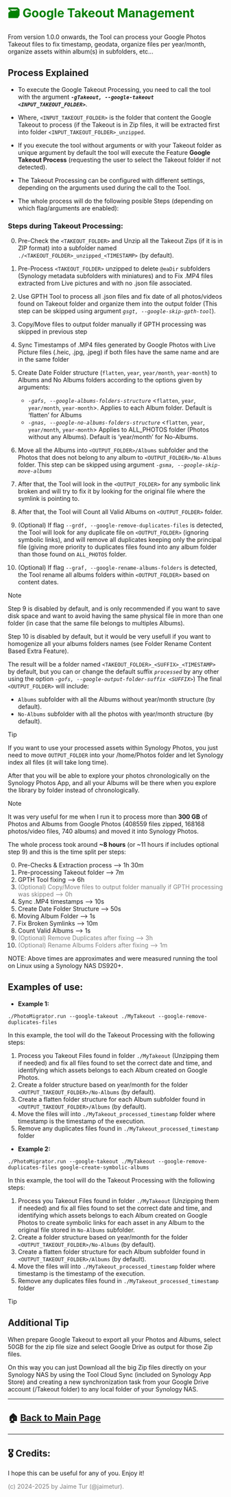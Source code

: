 # <span style="color:green">🗃️ Google Takeout Management</span>


From version 1.0.0 onwards, the Tool can process your Google Photos Takeout files to fix timestamp, geodata, organize files per year/month, organize assets within album(s) in subfolders, etc...

## Process Explained

- To execute the Google Takeout Processing, you need to call the tool with the argument _**`-gTakeout, --google-takeout <INPUT_TAKEOUT_FOLDER>`**_.   

- Where, `<INPUT_TAKEOUT_FOLDER>` is the folder that content the Google Takeout to process (if the Takeout is in Zip files, it will be extracted first into folder `<INPUT_TAKEOUT_FOLDER>_unzipped`.  

- If you execute the tool without arguments or with your Takeout folder as unique argument by default the tool will execute the Feature **Google Takeout Process** (requesting the user to select the Takeout folder if not detected). 

- The Takeout Processing can be configured with different settings, depending on the arguments used during the call to the Tool.

- The whole process will do the following posible Steps (depending on which flag/arguments are enabled):  

### Steps during Takeout Processing:

0. Pre-Check the `<TAKEOUT_FOLDER>` and Unzip all the Takeout Zips (if it is in ZIP format) into a subfolder named `./<TAKEOUT_FOLDER>_unzipped_<TIMESTAMP>` (by default).
   
1. Pre-Process `<TAKEOUT_FOLDER>` unzipped to delete `@eaDir` subfolders (Synology metadata subfolders with miniatures) and to Fix .MP4 files extracted from Live pictures and with no .json file associated.

2. Use GPTH Tool to process all .json files and fix date of all photos/videos found on Takeout folder and organize them into the output folder (This step can be skipped using argument _`gsgt, --google-skip-gpth-tool`_).

3. Copy/Move files to output folder manually if GPTH processing was skipped in previous step
  
4. Sync Timestamps of .MP4 files generated by Google Photos with Live Picture files (.heic, .jpg, .jpeg) if both files have the same name and are in the same folder

5. Create Date Folder structure (`flatten`, `year`, `year/month`, `year-month`) to Albums and No Albums folders according to the options given by arguments:
   - _`-gafs, --google-albums-folders-structure`_ <`flatten`, `year`, `year/month`, `year-month`>. Applies to each Album folder. Default is ‘flatten’ for Albums
   - _`-gnas, --google-no-albums-folders-structure`_ <`flatten`, `year`, `year/month`, `year-month`> Applies to ALL_PHOTOS folder (Photos without any Albums). Default is ‘year/month’ for No-Albums. 

6. Move all the Albums into `<OUTPUT_FOLDER>/Albums` subfolder and the Photos that does not belong to any album to `<OUTPUT_FOLDER>/No-Albums` folder. This step can be skipped using argument _`-gsma, --google-skip-move-albums`_

7. After that, the Tool will look in the `<OUTPUT_FOLDER>` for any symbolic link broken and will try to fix it by looking for the original file where the symlink is pointing to.

8. After that, the Tool will Count all Valid Albums on `<OUTPUT_FOLDER>` folder. 

9. (Optional) If flag `--grdf, --google-remove-duplicates-files` is detected, the Tool will look for any duplicate file on `<OUTPUT_FOLDER>` (ignoring symbolic links), and will remove all duplicates keeping only the principal file (giving more priority to duplicates files found into any album folder than those found on `ALL_PHOTOS` folder. 

10. (Optional) If flag `--graf, --google-rename-albums-folders` is detected, the Tool rename all albums folders within `<OUTPUT_FOLDER>` based on content dates.

> [!NOTE]  
> Step 9 is disabled by default, and is only recommended if you want to save disk space and want to avoid having the same physical file in more than one folder (in case that the same file belongs to multiples Albums).   
> 
> Step 10 is disabled by default, but it would be very usefull if you want to homogenize all your albums folders names (see Folder Rename Content Based Extra Feature).  
>

The result will be a folder named `<TAKEOUT_FOLDER>_<SUFFIX>_<TIMESTAMP>` by default, but you can or change the default suffix _`processed`_ by any other using the option _`-gofs, --google-output-folder-suffix <SUFFIX>`_) 
The final `<OUTPUT_FOLDER>` will include:
- `Albums` subfolder with all the Albums without year/month structure (by default).
- `No-Albums` subfolder with all the photos with year/month structure (by default).

> [!TIP]
> If you want to use your processed assets within Synology Photos, you just need to move `OUTPUT_FOLDER` into your /home/Photos folder and let Synology index all files (it will take long time). 
>
> After that you will be able to explore your photos chronologically on the Synology Photos App, and all your Albums will be there when you explore the library by folder instead of chronologically.

> [!NOTE]
> It was very useful for me when I run it to process more than **300 GB** of Photos and Albums from Google Photos (408559 files zipped, 168168 photos/video files, 740 albums) and moved it into Synology Photos.  
> 
> The whole process took around **~8 hours** (or ~11 hours if includes optional step 9) and this is the time split per steps:  
> 
> 0. Pre-Checks & Extraction process --> 1h 30m
> 1. Pre-processing Takeout folder --> 7m
> 2. GPTH Tool fixing --> 6h
> 3. <span style="color:grey">(Optional) Copy/Move files to output folder manually if GPTH processing was skipped --> 0h</span>
> 4. Sync .MP4 timestamps --> 10s
> 5. Create Date Folder Structure --> 50s
> 6. Moving Album Folder --> 1s
> 7. Fix Broken Symlinks --> 10m
> 8. Count Valid Albums --> 1s
> 9. <span style="color:grey">(Optional) Remove Duplicates after fixing --> 3h</span>
> 10. <span style="color:grey">(Optional) Rename Albums Folders after fixing --> 1m</span>
>
> NOTE: Above times are approximates and were measured running the tool on Linux using a Synology NAS DS920+.


## **Examples of use:**

- **Example 1:**
```
./PhotoMigrator.run --google-takeout ./MyTakeout --google-remove-duplicates-files
```
 
In this example, the tool will do the Takeout Processing with the following steps:
1. Process you Takeout Files found in folder `./MyTakeout` (Unzipping them if needed) and fix all files found to set the correct date and time, and identifying which assets belongs to each Album created on Google Photos. 
2. Create a folder structure based on year/month for the folder `<OUTPUT_TAKEOUT_FOLDER>/No-Albums` (by default).  
3. Create a flatten folder structure for each Album subfolder found in `<OUTPUT_TAKEOUT_FOLDER>/Albums` (by default).    
4. Move the files will into `./MyTakeout_processed_timestamp` folder where timestamp is the timestamp of the execution.
5. Remove any duplicates files found in `./MyTakeout_processed_timestamp` folder


- **Example 2:**
```
./PhotoMigrator.run --google-takeout ./MyTakeout --google-remove-duplicates-files google-create-symbolic-albums
```
 
In this example, the tool will do the Takeout Processing with the following steps:
1. Process you Takeout Files found in folder `./MyTakeout` (Unzipping them if needed) and fix all files found to set the correct date and time, and identifying which assets belongs to each Album created on Google Photos to create symbolic links for each asset in any Album to the original file stored in `No-Albums` subfolder.  
2. Create a folder structure based on year/month for the folder `<OUTPUT_TAKEOUT_FOLDER>/No-Albums` (by default).  
3. Create a flatten folder structure for each Album subfolder found in `<OUTPUT_TAKEOUT_FOLDER>/Albums` (by default).    
4. Move the files will into `./MyTakeout_processed_timestamp` folder where timestamp is the timestamp of the execution.
5. Remove any duplicates files found in `./MyTakeout_processed_timestamp` folder


> [!TIP]
> ## <span style="color:dark">Additional Tip</span>
> When prepare Google Takeout to export all your Photos and Albums, select 50GB for the zip file size and select Google Drive as output for those Zip files.  
>
> On this way you can just Download all the big Zip files directly on your Synology NAS by using the Tool Cloud Sync (included on Synology App Store) and creating a new synchronization task from your Google Drive account (/Takeout folder) to any local folder of your Synology NAS.

---

## 🏠 [Back to Main Page](https://github.com/jaimetur/PhotoMigrator/blob/main/README.md)


---
## 🎖️ Credits:
I hope this can be useful for any of you. Enjoy it!

<span style="color:grey">(c) 2024-2025 by Jaime Tur (@jaimetur).</span>  
